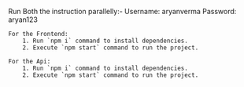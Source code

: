 Run Both the instruction parallelly:-
     Username: aryanverma
     Password: aryan123
    
    For the Frontend:
        1. Run `npm i` command to install dependencies.
        2. Execute `npm start` command to run the project.

    For the Api:
        1. Run `npm i` command to install dependencies.
        2. Execute `npm start` command to run the project.
